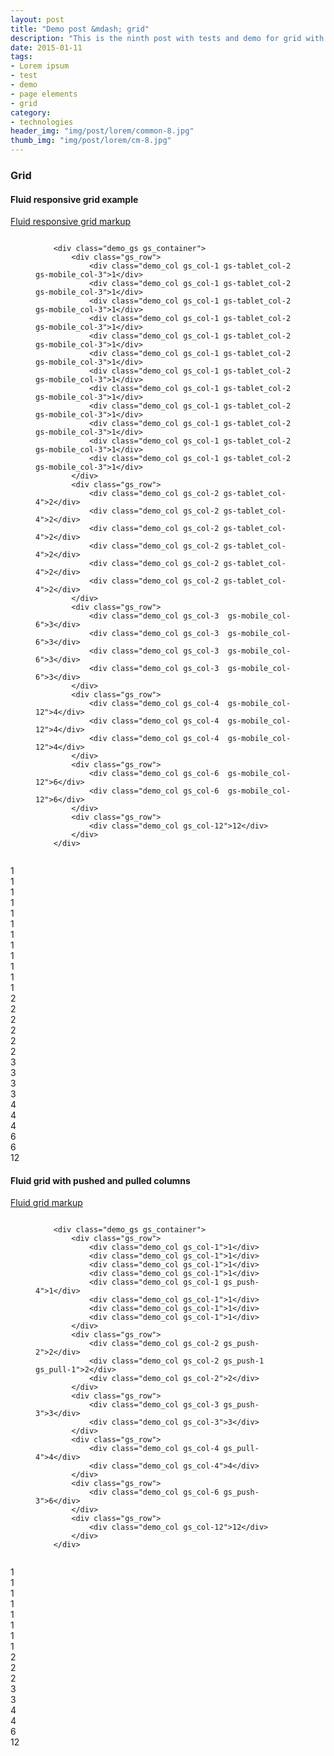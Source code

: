 ```yaml
---
layout: post
title: "Demo post &mdash; grid"
description: "This is the ninth post with tests and demo for grid with code snippets and explanations"
date: 2015-01-11
tags: 
- Lorem ipsum
- test 
- demo
- page elements
- grid
category:
- technologies
header_img: "img/post/lorem/common-8.jpg"
thumb_img: "img/post/lorem/cm-8.jpg"
---
```

<h3 class="typo_serif typo_center">Grid</h3>
<h4 class="typo_condensed typo_center">Fluid responsive grid example</h4>
<div class="block_center block_center-extra block_spoiler js-spoiler">
    <a href="#" class="js-panel">Fluid responsive grid markup</a>
    <figure class="code_center">
        <pre><code class="language-markup">
    &lt;div class=&quot;demo_gs gs_container&quot;&gt;
        &lt;div class=&quot;gs_row&quot;&gt;                            
            &lt;div class=&quot;demo_col gs_col-1 gs-tablet_col-2 gs-mobile_col-3&quot;&gt;1&lt;/div&gt;
            &lt;div class=&quot;demo_col gs_col-1 gs-tablet_col-2 gs-mobile_col-3&quot;&gt;1&lt;/div&gt;
            &lt;div class=&quot;demo_col gs_col-1 gs-tablet_col-2 gs-mobile_col-3&quot;&gt;1&lt;/div&gt;
            &lt;div class=&quot;demo_col gs_col-1 gs-tablet_col-2 gs-mobile_col-3&quot;&gt;1&lt;/div&gt;
            &lt;div class=&quot;demo_col gs_col-1 gs-tablet_col-2 gs-mobile_col-3&quot;&gt;1&lt;/div&gt;
            &lt;div class=&quot;demo_col gs_col-1 gs-tablet_col-2 gs-mobile_col-3&quot;&gt;1&lt;/div&gt;
            &lt;div class=&quot;demo_col gs_col-1 gs-tablet_col-2 gs-mobile_col-3&quot;&gt;1&lt;/div&gt;
            &lt;div class=&quot;demo_col gs_col-1 gs-tablet_col-2 gs-mobile_col-3&quot;&gt;1&lt;/div&gt;
            &lt;div class=&quot;demo_col gs_col-1 gs-tablet_col-2 gs-mobile_col-3&quot;&gt;1&lt;/div&gt;
            &lt;div class=&quot;demo_col gs_col-1 gs-tablet_col-2 gs-mobile_col-3&quot;&gt;1&lt;/div&gt;
            &lt;div class=&quot;demo_col gs_col-1 gs-tablet_col-2 gs-mobile_col-3&quot;&gt;1&lt;/div&gt;
            &lt;div class=&quot;demo_col gs_col-1 gs-tablet_col-2 gs-mobile_col-3&quot;&gt;1&lt;/div&gt;
        &lt;/div&gt;
        &lt;div class=&quot;gs_row&quot;&gt;
            &lt;div class=&quot;demo_col gs_col-2 gs-tablet_col-4&quot;&gt;2&lt;/div&gt;
            &lt;div class=&quot;demo_col gs_col-2 gs-tablet_col-4&quot;&gt;2&lt;/div&gt;
            &lt;div class=&quot;demo_col gs_col-2 gs-tablet_col-4&quot;&gt;2&lt;/div&gt;
            &lt;div class=&quot;demo_col gs_col-2 gs-tablet_col-4&quot;&gt;2&lt;/div&gt;
            &lt;div class=&quot;demo_col gs_col-2 gs-tablet_col-4&quot;&gt;2&lt;/div&gt;
            &lt;div class=&quot;demo_col gs_col-2 gs-tablet_col-4&quot;&gt;2&lt;/div&gt;
        &lt;/div&gt;
        &lt;div class=&quot;gs_row&quot;&gt;
            &lt;div class=&quot;demo_col gs_col-3  gs-mobile_col-6&quot;&gt;3&lt;/div&gt;
            &lt;div class=&quot;demo_col gs_col-3  gs-mobile_col-6&quot;&gt;3&lt;/div&gt;
            &lt;div class=&quot;demo_col gs_col-3  gs-mobile_col-6&quot;&gt;3&lt;/div&gt;
            &lt;div class=&quot;demo_col gs_col-3  gs-mobile_col-6&quot;&gt;3&lt;/div&gt;
        &lt;/div&gt;
        &lt;div class=&quot;gs_row&quot;&gt;
            &lt;div class=&quot;demo_col gs_col-4  gs-mobile_col-12&quot;&gt;4&lt;/div&gt;
            &lt;div class=&quot;demo_col gs_col-4  gs-mobile_col-12&quot;&gt;4&lt;/div&gt;
            &lt;div class=&quot;demo_col gs_col-4  gs-mobile_col-12&quot;&gt;4&lt;/div&gt;
        &lt;/div&gt;
        &lt;div class=&quot;gs_row&quot;&gt;
            &lt;div class=&quot;demo_col gs_col-6  gs-mobile_col-12&quot;&gt;6&lt;/div&gt;
            &lt;div class=&quot;demo_col gs_col-6  gs-mobile_col-12&quot;&gt;6&lt;/div&gt;
        &lt;/div&gt;
        &lt;div class=&quot;gs_row&quot;&gt;
            &lt;div class=&quot;demo_col gs_col-12&quot;&gt;12&lt;/div&gt;
        &lt;/div&gt;                          
    &lt;/div&gt;    
        </code></pre>
    </figure>
</div>    
<div class="demo_gs gs_container">
    <div class="gs_row">                            
        <div class="demo_col gs_col-1 gs-tablet_col-2  gs-mobile_col-3">1</div>
        <div class="demo_col gs_col-1 gs-tablet_col-2  gs-mobile_col-3">1</div>
        <div class="demo_col gs_col-1 gs-tablet_col-2  gs-mobile_col-3">1</div>
        <div class="demo_col gs_col-1 gs-tablet_col-2  gs-mobile_col-3">1</div>
        <div class="demo_col gs_col-1 gs-tablet_col-2  gs-mobile_col-3">1</div>
        <div class="demo_col gs_col-1 gs-tablet_col-2  gs-mobile_col-3">1</div>
        <div class="demo_col gs_col-1 gs-tablet_col-2  gs-mobile_col-3">1</div>
        <div class="demo_col gs_col-1 gs-tablet_col-2  gs-mobile_col-3">1</div>
        <div class="demo_col gs_col-1 gs-tablet_col-2  gs-mobile_col-3">1</div>
        <div class="demo_col gs_col-1 gs-tablet_col-2  gs-mobile_col-3">1</div>
        <div class="demo_col gs_col-1 gs-tablet_col-2  gs-mobile_col-3">1</div>
        <div class="demo_col gs_col-1 gs-tablet_col-2  gs-mobile_col-3">1</div>
    </div>
    <div class="gs_row">
        <div class="demo_col gs_col-2 gs-tablet_col-4">2</div>
        <div class="demo_col gs_col-2 gs-tablet_col-4">2</div>
        <div class="demo_col gs_col-2 gs-tablet_col-4">2</div>
        <div class="demo_col gs_col-2 gs-tablet_col-4">2</div>
        <div class="demo_col gs_col-2 gs-tablet_col-4">2</div>
        <div class="demo_col gs_col-2 gs-tablet_col-4">2</div>
    </div>
    <div class="gs_row">
        <div class="demo_col gs_col-3  gs-mobile_col-6">3</div>
        <div class="demo_col gs_col-3  gs-mobile_col-6">3</div>
        <div class="demo_col gs_col-3  gs-mobile_col-6">3</div>
        <div class="demo_col gs_col-3  gs-mobile_col-6">3</div>
    </div>
    <div class="gs_row">
        <div class="demo_col gs_col-4  gs-mobile_col-12">4</div>
        <div class="demo_col gs_col-4  gs-mobile_col-12">4</div>
        <div class="demo_col gs_col-4  gs-mobile_col-12">4</div>
    </div>
    <div class="gs_row">
        <div class="demo_col gs_col-6  gs-mobile_col-12">6</div>
        <div class="demo_col gs_col-6  gs-mobile_col-12">6</div>
    </div>
    <div class="gs_row">
        <div class="demo_col gs_col-12">12</div>
    </div>                          
</div>
<h4 class="typo_condensed typo_center">Fluid grid with pushed and pulled columns</h4>
<div class="block_center block_center-extra block_spoiler js-spoiler">
    <a href="#" class="js-panel">Fluid grid markup</a>
    <figure class="code_center">
        <pre><code class="language-markup">
    &lt;div class=&quot;demo_gs gs_container&quot;&gt;
        &lt;div class=&quot;gs_row&quot;&gt;                            
            &lt;div class=&quot;demo_col gs_col-1&quot;&gt;1&lt;/div&gt;
            &lt;div class=&quot;demo_col gs_col-1&quot;&gt;1&lt;/div&gt;
            &lt;div class=&quot;demo_col gs_col-1&quot;&gt;1&lt;/div&gt;
            &lt;div class=&quot;demo_col gs_col-1&quot;&gt;1&lt;/div&gt;
            &lt;div class=&quot;demo_col gs_col-1 gs_push-4&quot;&gt;1&lt;/div&gt;
            &lt;div class=&quot;demo_col gs_col-1&quot;&gt;1&lt;/div&gt;
            &lt;div class=&quot;demo_col gs_col-1&quot;&gt;1&lt;/div&gt;
            &lt;div class=&quot;demo_col gs_col-1&quot;&gt;1&lt;/div&gt;
        &lt;/div&gt;
        &lt;div class=&quot;gs_row&quot;&gt;
            &lt;div class=&quot;demo_col gs_col-2 gs_push-2&quot;&gt;2&lt;/div&gt;
            &lt;div class=&quot;demo_col gs_col-2 gs_push-1 gs_pull-1&quot;&gt;2&lt;/div&gt;
            &lt;div class=&quot;demo_col gs_col-2&quot;&gt;2&lt;/div&gt;
        &lt;/div&gt;
        &lt;div class=&quot;gs_row&quot;&gt;
            &lt;div class=&quot;demo_col gs_col-3 gs_push-3&quot;&gt;3&lt;/div&gt;
            &lt;div class=&quot;demo_col gs_col-3&quot;&gt;3&lt;/div&gt;
        &lt;/div&gt;
        &lt;div class=&quot;gs_row&quot;&gt;
            &lt;div class=&quot;demo_col gs_col-4 gs_pull-4&quot;&gt;4&lt;/div&gt;
            &lt;div class=&quot;demo_col gs_col-4&quot;&gt;4&lt;/div&gt;
        &lt;/div&gt;
        &lt;div class=&quot;gs_row&quot;&gt;
            &lt;div class=&quot;demo_col gs_col-6 gs_push-3&quot;&gt;6&lt;/div&gt;
        &lt;/div&gt;
        &lt;div class=&quot;gs_row&quot;&gt;
            &lt;div class=&quot;demo_col gs_col-12&quot;&gt;12&lt;/div&gt;
        &lt;/div&gt;                          
    &lt;/div&gt;    
        </code></pre>
    </figure>
</div>
<div class="demo_gs gs_container">
    <div class="gs_row">                            
        <div class="demo_col gs_col-1">1</div>
        <div class="demo_col gs_col-1">1</div>
        <div class="demo_col gs_col-1">1</div>
        <div class="demo_col gs_col-1">1</div>
        <div class="demo_col gs_col-1 gs_push-4">1</div>
        <div class="demo_col gs_col-1">1</div>
        <div class="demo_col gs_col-1">1</div>
        <div class="demo_col gs_col-1">1</div>
    </div>
    <div class="gs_row">
        <div class="demo_col gs_col-2 gs_push-2">2</div>
        <div class="demo_col gs_col-2 gs_push-1 gs_pull-1">2</div>
        <div class="demo_col gs_col-2">2</div>
    </div>
    <div class="gs_row">
        <div class="demo_col gs_col-3 gs_push-3">3</div>
        <div class="demo_col gs_col-3">3</div>
    </div>
    <div class="gs_row">
        <div class="demo_col gs_col-4 gs_pull-4">4</div>
        <div class="demo_col gs_col-4">4</div>
    </div>
    <div class="gs_row">
        <div class="demo_col gs_col-6 gs_push-3">6</div>
    </div>
    <div class="gs_row">
        <div class="demo_col gs_col-12">12</div>
    </div>                          
</div>
